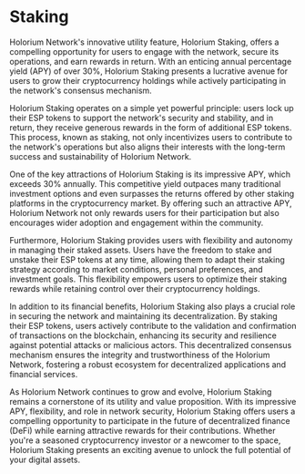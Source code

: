 # Staking

Holorium Network's innovative utility feature, Holorium Staking, offers a compelling opportunity for users to engage with the network, secure its operations, and earn rewards in return. With an enticing annual percentage yield (APY) of over 30%, Holorium Staking presents a lucrative avenue for users to grow their cryptocurrency holdings while actively participating in the network's consensus mechanism.

Holorium Staking operates on a simple yet powerful principle: users lock up their ESP tokens to support the network's security and stability, and in return, they receive generous rewards in the form of additional ESP tokens. This process, known as staking, not only incentivizes users to contribute to the network's operations but also aligns their interests with the long-term success and sustainability of Holorium Network.

One of the key attractions of Holorium Staking is its impressive APY, which exceeds 30% annually. This competitive yield outpaces many traditional investment options and even surpasses the returns offered by other staking platforms in the cryptocurrency market. By offering such an attractive APY, Holorium Network not only rewards users for their participation but also encourages wider adoption and engagement within the community.

Furthermore, Holorium Staking provides users with flexibility and autonomy in managing their staked assets. Users have the freedom to stake and unstake their ESP tokens at any time, allowing them to adapt their staking strategy according to market conditions, personal preferences, and investment goals. This flexibility empowers users to optimize their staking rewards while retaining control over their cryptocurrency holdings.

In addition to its financial benefits, Holorium Staking also plays a crucial role in securing the network and maintaining its decentralization. By staking their ESP tokens, users actively contribute to the validation and confirmation of transactions on the blockchain, enhancing its security and resilience against potential attacks or malicious actors. This decentralized consensus mechanism ensures the integrity and trustworthiness of the Holorium Network, fostering a robust ecosystem for decentralized applications and financial services.

As Holorium Network continues to grow and evolve, Holorium Staking remains a cornerstone of its utility and value proposition. With its impressive APY, flexibility, and role in network security, Holorium Staking offers users a compelling opportunity to participate in the future of decentralized finance (DeFi) while earning attractive rewards for their contributions. Whether you're a seasoned cryptocurrency investor or a newcomer to the space, Holorium Staking presents an exciting avenue to unlock the full potential of your digital assets.
